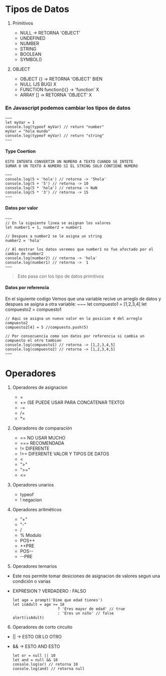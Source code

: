 # Tipos de Datos

1. Primitivos

    - NULL -> RETORNA 'OBJECT'
    - UNDEFINED
    - NUMBER
    - STRING
    - BOOLEAN
    - SYMBOL()

2. OBJECT

    - OBJECT {} -> RETORNA 'OBJECT' BIEN
    - NULL (JS BUG) X
    - FUNCTION function(){} -> 'function' X
    - ARRAY [] -> RETORNA 'OBJECT' X
 

### En Javascript podemos cambiar los tipos de datos    
    ~~~
    let myVar = 1
    console.log(typeof myVar) // return "number"
    myVar = "hola mundo"
    console.log(typeof myVar) // return "string"
    ~~~

#### Type Coertion
    ESTO INTENTA CONVERTIR UN NUMERO A TEXTO CUANDO SE INTETE
    SUMAR O UN TEXTO A NUMERO SI EL STRING SOLO CONTIENE NUMERO 
    
    ~~~
    console.log(5 + 'hola') // retorna -> '5hola'
    console.log(5 + '5') // retorna -> 10
    console.log(5 * 'hola') // retorna -> NaN
    console.log(5 * '3') // retorna -> 15
    ~~~

#### Datos por valor

    ~~~
    // En la siguiente linea se asignan los valores
    let number1 = 1, number2 = number1

    // Despues a number2 se le asigna un string 
    number2 = 'hola'

    // Al mostrar los datos veremos que number1 no fue afectado por el cambio de number2
    console.log(number2) // retorna -> 'hola'
    console.log(number1) // retorna ->  1
    ~~~

> Esto pasa con los tipo de datos primitivos

#### Datos por referencia
En el siguiente codigo Vemos que una variable recive un arreglo de datos y despues 
se asigna a otra variable:
    ~~~
    let compuesto1 = [1,2,3,4]
    let compuesto2 = compuesto1

    // Aqui se asigna un nuevo valor en la posicion 4 del arreglo compuesto2
    compuesto2[4] = 5 //compuesto.push(5) 

    // Por consecuencia como son datos por referencia si cambia un compuesto el otro tambien
    console.log(compuesto1) // retorna -> [1,2,3,4,5]
    console.log(compuesto2) // retorna -> [1,2,3,4,5]
    ~~~

# Operadores

1. Operadores de asignacion
    - =
    - += (SE PUEDE USAR PARA CONCATENAR TEXTO)
    - -=
    - /=
    - *=
 

2. Operadores de comparación
    - ==  NO USAR MUCHO 
    - === RECOMENDADA
    - !=  DIFERENTE
    - !== DIFERENTE VALOR Y TIPOS DE DATOS
    - <
    - ">"
    - ">="
    - <=
 

3. Operadores unarios
    - typeof
    - ! negacion

4. Operadores aritméticos
    - "+"
    - "-"
    - /
    - % Modulo
    - POS++
    - ++PRE 
    - POS--
    - --PRE

5. Operadores ternarios

 - Este nos permite tomar desiciones de asignacion de valores segun una condición o varias 
 - EXPRESION ? VERDADERO : FALSO
 
    ~~~
    let age = prompt('Dime que edad tienes')
    let isAdult = age >= 18 
                        ? 'Eres mayor de edad' // true
                        : 'Eres un niño' // false
    alert(isAdult)
    ~~~        

6. Operadores de corto circuito

 - || -> ESTO OR LO OTRO
 - && -> ESTO AND ESTO 

    ~~~
    let or = null || 10
    let and = null && 10
    console.log(or) // retorna 10
    console.log(and) // retorna null
    ~~~

